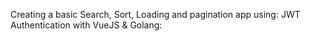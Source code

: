 Creating a basic Search, Sort, Loading and pagination app
using:
JWT Authentication with VueJS & Golang: 